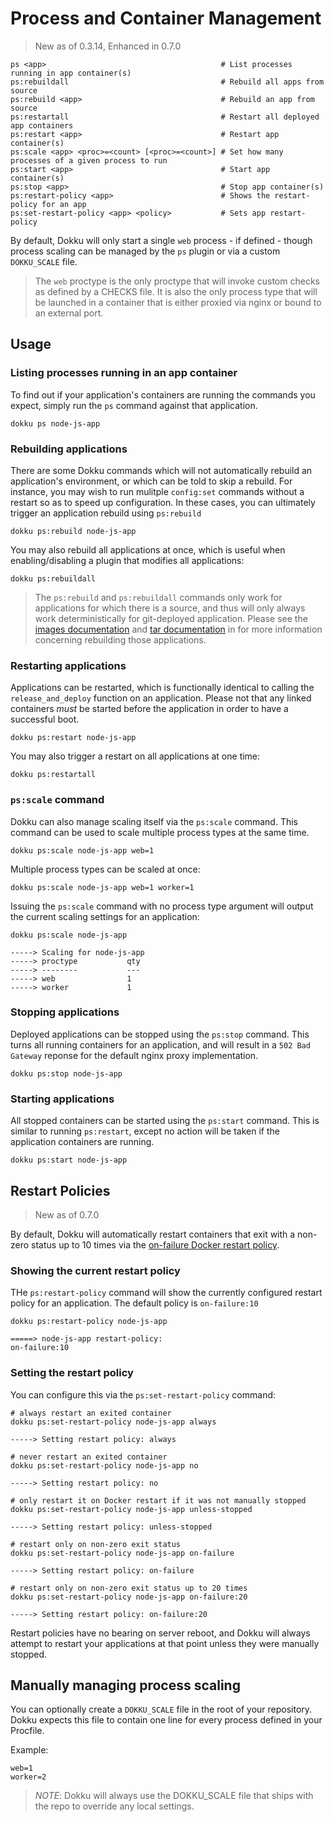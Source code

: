 # Process and Container Management

> New as of 0.3.14, Enhanced in 0.7.0

```
ps <app>                                       # List processes running in app container(s)
ps:rebuildall                                  # Rebuild all apps from source
ps:rebuild <app>                               # Rebuild an app from source
ps:restartall                                  # Restart all deployed app containers
ps:restart <app>                               # Restart app container(s)
ps:scale <app> <proc>=<count> [<proc>=<count>] # Set how many processes of a given process to run
ps:start <app>                                 # Start app container(s)
ps:stop <app>                                  # Stop app container(s)
ps:restart-policy <app>                        # Shows the restart-policy for an app
ps:set-restart-policy <app> <policy>           # Sets app restart-policy
```

By default, Dokku will only start a single `web` process - if defined - though process scaling can be managed by the `ps` plugin or via a custom `DOKKU_SCALE` file.

> The `web` proctype is the only proctype that will invoke custom checks as defined by a CHECKS file. It is also the only process type that will be launched in a container that is either proxied via nginx or bound to an external port.

## Usage

### Listing processes running in an app container

To find out if your application's containers are running the commands you expect, simply run the `ps` command against that application.

```shell
dokku ps node-js-app
```

### Rebuilding applications

There are some Dokku commands which will not automatically rebuild an application's environment, or which can be told to skip a rebuild.  For instance, you may wish to run mulitple `config:set` commands without a restart so as to speed up configuration. In these cases, you can ultimately trigger an application rebuild using `ps:rebuild`

```shell
dokku ps:rebuild node-js-app
```

You may also rebuild all applications at once, which is useful when enabling/disabling a plugin that modifies all applications:

```shell
dokku ps:rebuildall
```

> The `ps:rebuild` and `ps:rebuildall` commands only work for applications for which there is a source, and thus
> will only always work deterministically for git-deployed application. Please see
> the [images documentation](/dokku/deployment/methods/images/) and [tar documentation](/dokku/deployment/methods/tar/)
> in for more information concerning rebuilding those applications.

### Restarting applications

Applications can be restarted, which is functionally identical to calling the `release_and_deploy` function on an application. Please not that any linked containers *must* be started before the application in order to have a successful boot.

```shell
dokku ps:restart node-js-app
```

You may also trigger a restart on all applications at one time:

```shell
dokku ps:restartall
```

### `ps:scale` command

Dokku can also manage scaling itself via the `ps:scale` command. This command can be used to scale multiple process types at the same time.

```shell
dokku ps:scale node-js-app web=1
```

Multiple process types can be scaled at once:

```shell
dokku ps:scale node-js-app web=1 worker=1
```

Issuing the `ps:scale` command with no process type argument will output the current scaling settings for an application:

```shell
dokku ps:scale node-js-app
```

```
-----> Scaling for node-js-app
-----> proctype           qty
-----> --------           ---
-----> web                1
-----> worker             1
```

### Stopping applications

Deployed applications can be stopped using the `ps:stop` command. This turns all running containers for an application, and will result in a `502 Bad Gateway` reponse for the default nginx proxy implementation.

```shell
dokku ps:stop node-js-app
```

### Starting applications

All stopped containers can be started using the `ps:start` command. This is similar to running `ps:restart`, except no action will be taken if the application containers are running.

```shell
dokku ps:start node-js-app
```

## Restart Policies

> New as of 0.7.0

By default, Dokku will automatically restart containers that exit with a non-zero status up to 10 times via the [on-failure Docker restart policy](https://docs.docker.com/engine/reference/run/#restart-policies-restart).

### Showing the current restart policy

THe `ps:restart-policy` command will show the currently configured restart policy for an application. The default policy is `on-failure:10`

```shell
dokku ps:restart-policy node-js-app
```

```
=====> node-js-app restart-policy:
on-failure:10
```

### Setting the restart policy

You can configure this via the `ps:set-restart-policy` command:

```shell
# always restart an exited container
dokku ps:set-restart-policy node-js-app always
```

```
-----> Setting restart policy: always
```

```shell
# never restart an exited container
dokku ps:set-restart-policy node-js-app no
```

```
-----> Setting restart policy: no
```

```shell
# only restart it on Docker restart if it was not manually stopped
dokku ps:set-restart-policy node-js-app unless-stopped
```

```
-----> Setting restart policy: unless-stopped
```

```shell
# restart only on non-zero exit status
dokku ps:set-restart-policy node-js-app on-failure
```

```
-----> Setting restart policy: on-failure
```

```shell
# restart only on non-zero exit status up to 20 times
dokku ps:set-restart-policy node-js-app on-failure:20
```

```
-----> Setting restart policy: on-failure:20
```

Restart policies have no bearing on server reboot, and Dokku will always attempt to restart your applications at that point unless they were manually stopped.

## Manually managing process scaling

You can optionally create a `DOKKU_SCALE` file in the root of your repository. Dokku expects this file to contain one line for every process defined in your Procfile.

Example:

```Procfile
web=1
worker=2
```

> *NOTE*: Dokku will always use the DOKKU_SCALE file that ships with the repo to override any local settings.
